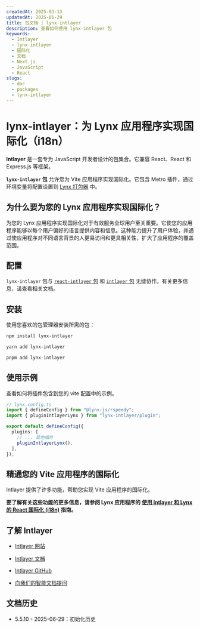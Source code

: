 ```yaml
---
createdAt: 2025-03-13
updatedAt: 2025-06-29
title: 包文档 | lynx-intlayer
description: 查看如何使用 lynx-intlayer 包
keywords:
  - Intlayer
  - lynx-intlayer
  - 国际化
  - 文档
  - Next.js
  - JavaScript
  - React
slugs:
  - doc
  - packages
  - lynx-intlayer
---
```


# lynx-intlayer：为 Lynx 应用程序实现国际化（i18n）

**Intlayer** 是一套专为 JavaScript 开发者设计的包集合。它兼容 React、React 和 Express.js 等框架。

**`lynx-intlayer` 包** 允许您为 Vite 应用程序实现国际化。它包含 Metro 插件，通过环境变量将配置设置到 [Lynx 打包器](https://lynxjs.org/index.html) 中。

## 为什么要为您的 Lynx 应用程序实现国际化？

为您的 Lynx 应用程序实现国际化对于有效服务全球用户至关重要。它使您的应用程序能够以每个用户偏好的语言提供内容和信息。这种能力提升了用户体验，并通过使应用程序对不同语言背景的人更易访问和更具相关性，扩大了应用程序的覆盖范围。

## 配置

`lynx-intlayer` 包与 [`react-intlayer` 包](https://github.com/aymericzip/intlayer/blob/main/docs/docs/zh/packages/react-intlayer/index.md) 和 [`intlayer` 包](https://github.com/aymericzip/intlayer/blob/main/docs/docs/zh/packages/intlayer/index.md) 无缝协作。有关更多信息，请查看相关文档。

## 安装

使用您喜欢的包管理器安装所需的包：

```bash packageManager="npm"
npm install lynx-intlayer
```

```bash packageManager="yarn"
yarn add lynx-intlayer
```

```bash packageManager="pnpm"
pnpm add lynx-intlayer
```

## 使用示例

查看如何将插件包含到您的 vite 配置中的示例。

```ts
// lynx.config.ts
import { defineConfig } from "@lynx-js/rspeedy";
import { pluginIntlayerLynx } from "lynx-intlayer/plugin";

export default defineConfig({
  plugins: [
    // ... 其他插件
    pluginIntlayerLynx(),
  ],
});
```

## 精通您的 Vite 应用程序的国际化

Intlayer 提供了许多功能，帮助您实现 Vite 应用程序的国际化。

**要了解有关这些功能的更多信息，请参阅 Lynx 应用程序的 [使用 Intlayer 和 Lynx 的 React 国际化 (i18n)](https://github.com/aymericzip/intlayer/blob/main/docs/docs/zh/intlayer_with_lynx+react.md) 指南。**

## 了解 Intlayer

- [Intlayer 网站](https://intlayer.org)
- [Intlayer 文档](https://intlayer.org/doc)
- [Intlayer GitHub](https://github.com/aymericzip/intlayer)

- [向我们的智能文档提问](https://intlayer.org/doc/chat)

## 文档历史

- 5.5.10 - 2025-06-29：初始化历史
